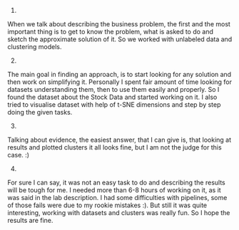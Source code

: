 1. 
When we talk about describing the business problem, the first
and the most important thing is to get to know the problem, what is 
asked to do and sketch the approximate solution of it. So we worked with 
unlabeled data and clustering models.

2.
The main goal in finding an approach, is to start looking for any solution
and then work on simplifying it. Personally I spent fair amount of time
looking for datasets understanding them, then to use them easily and
properly. So I found the dataset about the Stock Data and started working
on it. I also tried to visualise dataset with help of t-SNE dimensions and step
by step doing the given tasks.

3.
Talking about evidence, the easiest answer, that I can give is, that
looking at results and plotted clusters it all looks fine, but I am not
the judge for this case. :)

4.
For sure I can say, it was not an easy task to do and describing
the results will be tough for me. I needed more than 6-8 hours of working
on it, as it was said in the lab description. I had some difficulties with
pipelines, some of those fails were due to my rookie mistakes :). But still it was
quite interesting, working with datasets and clusters was really fun. So I hope the
results are fine.